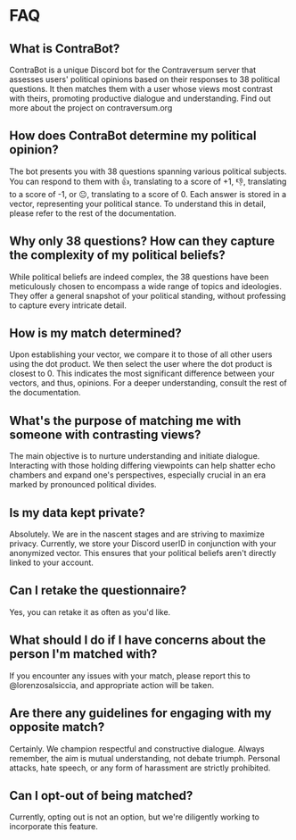 # FAQ #

## What is ContraBot? ##
ContraBot is a unique Discord bot for the Contraversum server that assesses users' political opinions based on their responses to 38 political questions. It then matches them with a user whose views most contrast with theirs, promoting productive dialogue and understanding. Find out more about the project on contraversum.org

## How does ContraBot determine my political opinion? ##
The bot presents you with 38 questions spanning various political subjects. You can respond to them with 👍, translating to a score of +1, 👎, translating to a score of -1, or 😐, translating to a score of 0. Each answer is stored in a vector, representing your political stance. To understand this in detail, please refer to the rest of the documentation.

## Why only 38 questions? How can they capture the complexity of my political beliefs? ##
While political beliefs are indeed complex, the 38 questions have been meticulously chosen to encompass a wide range of topics and ideologies. They offer a general snapshot of your political standing, without professing to capture every intricate detail.

## How is my match determined? ##
Upon establishing your vector, we compare it to those of all other users using the dot product. We then select the user where the dot product is closest to 0. This indicates the most significant difference between your vectors, and thus, opinions. For a deeper understanding, consult the rest of the documentation.

## What's the purpose of matching me with someone with contrasting views? ##
The main objective is to nurture understanding and initiate dialogue. Interacting with those holding differing viewpoints can help shatter echo chambers and expand one's perspectives, especially crucial in an era marked by pronounced political divides.

## Is my data kept private? ##
Absolutely. We are in the nascent stages and are striving to maximize privacy. Currently, we store your Discord userID in conjunction with your anonymized vector. This ensures that your political beliefs aren't directly linked to your account.

## Can I retake the questionnaire? ##
Yes, you can retake it as often as you'd like.

## What should I do if I have concerns about the person I'm matched with? ##
If you encounter any issues with your match, please report this to @lorenzosalsiccia, and appropriate action will be taken.

## Are there any guidelines for engaging with my opposite match? ##
Certainly. We champion respectful and constructive dialogue. Always remember, the aim is mutual understanding, not debate triumph. Personal attacks, hate speech, or any form of harassment are strictly prohibited.

## Can I opt-out of being matched? ##
Currently, opting out is not an option, but we're diligently working to incorporate this feature.

